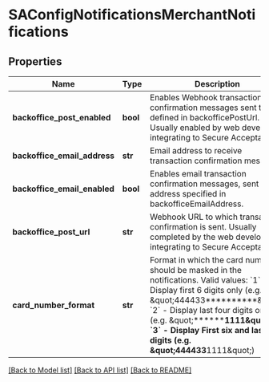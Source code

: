 # SAConfigNotificationsMerchantNotifications

## Properties
Name | Type | Description | Notes
------------ | ------------- | ------------- | -------------
**backoffice_post_enabled** | **bool** | Enables Webhook transaction confirmation messages sent to URL defined in backofficePostUrl. Usually enabled by web developers integrating to Secure Acceptance. | [optional] 
**backoffice_email_address** | **str** | Email address to receive transaction confirmation messages. | [optional] 
**backoffice_email_enabled** | **bool** | Enables email transaction confirmation messages, sent to the address specified in backofficeEmailAddress. | [optional] 
**backoffice_post_url** | **str** | Webhook URL to which transaction confirmation is sent. Usually completed by the web developers integrating to Secure Acceptance. | [optional] 
**card_number_format** | **str** | Format in which the card number should be masked in the notifications.   Valid values: &#x60;1&#x60; - Display first 6 digits only (e.g. \&quot;444433**********\&quot;)  &#x60;2&#x60; - Display last four digits only (e.g. \&quot;************1111\&quot;)  &#x60;3&#x60; - Display First six and last four digits (e.g. \&quot;444433******1111\&quot;)  | [optional] 

[[Back to Model list]](../README.md#documentation-for-models) [[Back to API list]](../README.md#documentation-for-api-endpoints) [[Back to README]](../README.md)


